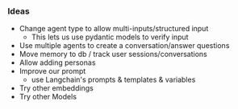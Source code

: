 ### Ideas
* Change agent type to allow multi-inputs/structured input
  * This lets us use pydantic models to verify input
* Use multiple agents to create a conversation/answer questions
* Move memory to db / track user sessions/conversations
* Allow adding personas
* Improve our prompt 
  * use Langchain's prompts & templates & variables
* Try other embeddings
* Try other Models
